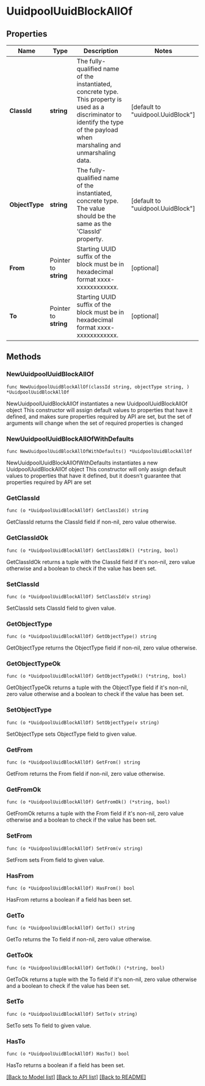 # UuidpoolUuidBlockAllOf

## Properties

Name | Type | Description | Notes
------------ | ------------- | ------------- | -------------
**ClassId** | **string** | The fully-qualified name of the instantiated, concrete type. This property is used as a discriminator to identify the type of the payload when marshaling and unmarshaling data. | [default to "uuidpool.UuidBlock"]
**ObjectType** | **string** | The fully-qualified name of the instantiated, concrete type. The value should be the same as the &#39;ClassId&#39; property. | [default to "uuidpool.UuidBlock"]
**From** | Pointer to **string** | Starting UUID suffix of the block must be in hexadecimal format xxxx-xxxxxxxxxxxx. | [optional] 
**To** | Pointer to **string** | Starting UUID suffix of the block must be in hexadecimal format xxxx-xxxxxxxxxxxx. | [optional] 

## Methods

### NewUuidpoolUuidBlockAllOf

`func NewUuidpoolUuidBlockAllOf(classId string, objectType string, ) *UuidpoolUuidBlockAllOf`

NewUuidpoolUuidBlockAllOf instantiates a new UuidpoolUuidBlockAllOf object
This constructor will assign default values to properties that have it defined,
and makes sure properties required by API are set, but the set of arguments
will change when the set of required properties is changed

### NewUuidpoolUuidBlockAllOfWithDefaults

`func NewUuidpoolUuidBlockAllOfWithDefaults() *UuidpoolUuidBlockAllOf`

NewUuidpoolUuidBlockAllOfWithDefaults instantiates a new UuidpoolUuidBlockAllOf object
This constructor will only assign default values to properties that have it defined,
but it doesn't guarantee that properties required by API are set

### GetClassId

`func (o *UuidpoolUuidBlockAllOf) GetClassId() string`

GetClassId returns the ClassId field if non-nil, zero value otherwise.

### GetClassIdOk

`func (o *UuidpoolUuidBlockAllOf) GetClassIdOk() (*string, bool)`

GetClassIdOk returns a tuple with the ClassId field if it's non-nil, zero value otherwise
and a boolean to check if the value has been set.

### SetClassId

`func (o *UuidpoolUuidBlockAllOf) SetClassId(v string)`

SetClassId sets ClassId field to given value.


### GetObjectType

`func (o *UuidpoolUuidBlockAllOf) GetObjectType() string`

GetObjectType returns the ObjectType field if non-nil, zero value otherwise.

### GetObjectTypeOk

`func (o *UuidpoolUuidBlockAllOf) GetObjectTypeOk() (*string, bool)`

GetObjectTypeOk returns a tuple with the ObjectType field if it's non-nil, zero value otherwise
and a boolean to check if the value has been set.

### SetObjectType

`func (o *UuidpoolUuidBlockAllOf) SetObjectType(v string)`

SetObjectType sets ObjectType field to given value.


### GetFrom

`func (o *UuidpoolUuidBlockAllOf) GetFrom() string`

GetFrom returns the From field if non-nil, zero value otherwise.

### GetFromOk

`func (o *UuidpoolUuidBlockAllOf) GetFromOk() (*string, bool)`

GetFromOk returns a tuple with the From field if it's non-nil, zero value otherwise
and a boolean to check if the value has been set.

### SetFrom

`func (o *UuidpoolUuidBlockAllOf) SetFrom(v string)`

SetFrom sets From field to given value.

### HasFrom

`func (o *UuidpoolUuidBlockAllOf) HasFrom() bool`

HasFrom returns a boolean if a field has been set.

### GetTo

`func (o *UuidpoolUuidBlockAllOf) GetTo() string`

GetTo returns the To field if non-nil, zero value otherwise.

### GetToOk

`func (o *UuidpoolUuidBlockAllOf) GetToOk() (*string, bool)`

GetToOk returns a tuple with the To field if it's non-nil, zero value otherwise
and a boolean to check if the value has been set.

### SetTo

`func (o *UuidpoolUuidBlockAllOf) SetTo(v string)`

SetTo sets To field to given value.

### HasTo

`func (o *UuidpoolUuidBlockAllOf) HasTo() bool`

HasTo returns a boolean if a field has been set.


[[Back to Model list]](../README.md#documentation-for-models) [[Back to API list]](../README.md#documentation-for-api-endpoints) [[Back to README]](../README.md)



